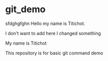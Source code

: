 # git_demo

sfdghgfghn
Hello my name is Titichot.

I don't want to add here
I changed something

My name is Titichot

This repository is for basic git command demo
